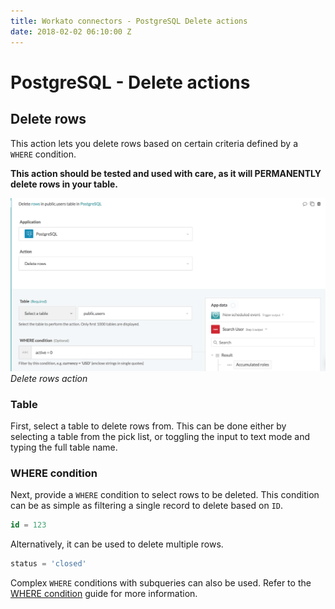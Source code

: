 ```yaml
---
title: Workato connectors - PostgreSQL Delete actions
date: 2018-02-02 06:10:00 Z
---
```


# PostgreSQL - Delete actions

## Delete rows

This action lets you delete rows based on certain criteria defined by a ` WHERE` condition.

**This action should be tested and used with care, as it will PERMANENTLY delete rows in your table.**

![Delete action](/assets/images/postgresql/delete-rows-action.png)
*Delete rows action*

### Table
First, select a table to delete rows from. This can be done either by selecting a table from the pick list, or toggling the input to text mode and typing the full table name.

### WHERE condition
Next, provide a `WHERE` condition to select rows to be deleted. This condition can be as simple as filtering a single record to delete based on `ID`.

```sql
id = 123
```

Alternatively, it can be used to delete multiple rows.

```sql
status = 'closed'
```

Complex `WHERE` conditions with subqueries can also be used. Refer to the [WHERE condition](/connectors/postgresql.md#where-condition) guide for more information.
